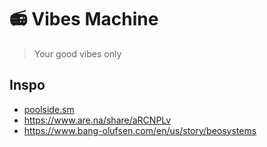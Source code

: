 # 📻 Vibes Machine

> Your good vibes only

## Inspo

- [poolside.sm](https://poolsuite.net/)
- https://www.are.na/share/aRCNPLv
- https://www.bang-olufsen.com/en/us/story/beosystems
